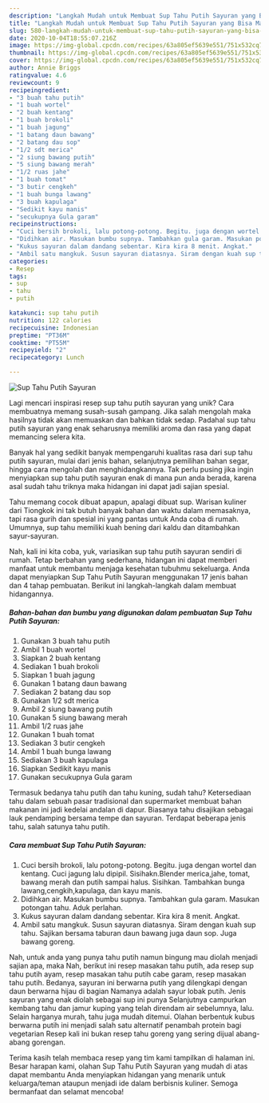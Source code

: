 ```yaml
---
description: "Langkah Mudah untuk Membuat Sup Tahu Putih Sayuran yang Bisa Manjain Lidah"
title: "Langkah Mudah untuk Membuat Sup Tahu Putih Sayuran yang Bisa Manjain Lidah"
slug: 580-langkah-mudah-untuk-membuat-sup-tahu-putih-sayuran-yang-bisa-manjain-lidah
date: 2020-10-04T18:55:07.216Z
image: https://img-global.cpcdn.com/recipes/63a805ef5639e551/751x532cq70/sup-tahu-putih-sayuran-foto-resep-utama.jpg
thumbnail: https://img-global.cpcdn.com/recipes/63a805ef5639e551/751x532cq70/sup-tahu-putih-sayuran-foto-resep-utama.jpg
cover: https://img-global.cpcdn.com/recipes/63a805ef5639e551/751x532cq70/sup-tahu-putih-sayuran-foto-resep-utama.jpg
author: Annie Briggs
ratingvalue: 4.6
reviewcount: 9
recipeingredient:
- "3 buah tahu putih"
- "1 buah wortel"
- "2 buah kentang"
- "1 buah brokoli"
- "1 buah jagung"
- "1 batang daun bawang"
- "2 batang dau sop"
- "1/2 sdt merica"
- "2 siung bawang putih"
- "5 siung bawang merah"
- "1/2 ruas jahe"
- "1 buah tomat"
- "3 butir cengkeh"
- "1 buah bunga lawang"
- "3 buah kapulaga"
- "Sedikit kayu manis"
- "secukupnya Gula garam"
recipeinstructions:
- "Cuci bersih brokoli, lalu potong-potong. Begitu. juga dengan wortel dan kentang. Cuci jagung lalu dipipil. Sisihakn.Blender merica,jahe, tomat, bawang merah dan putih sampai halus. Sisihkan. Tambahkan bunga lawang,cengkih,kapulaga, dan kayu manis."
- "Didihkan air. Masukan bumbu supnya. Tambahkan gula garam. Masukan potongan tahu. Aduk perlahan."
- "Kukus sayuran dalam dandang sebentar. Kira kira 8 menit. Angkat."
- "Ambil satu mangkuk. Susun sayuran diatasnya. Siram dengan kuah sup tahu. Sajikan bersama taburan daun bawang juga daun sop. Juga bawang goreng."
categories:
- Resep
tags:
- sup
- tahu
- putih

katakunci: sup tahu putih 
nutrition: 122 calories
recipecuisine: Indonesian
preptime: "PT36M"
cooktime: "PT55M"
recipeyield: "2"
recipecategory: Lunch

---
```



![Sup Tahu Putih Sayuran](https://img-global.cpcdn.com/recipes/63a805ef5639e551/751x532cq70/sup-tahu-putih-sayuran-foto-resep-utama.jpg)

Lagi mencari inspirasi resep sup tahu putih sayuran yang unik? Cara membuatnya memang susah-susah gampang. Jika salah mengolah maka hasilnya tidak akan memuaskan dan bahkan tidak sedap. Padahal sup tahu putih sayuran yang enak seharusnya memiliki aroma dan rasa yang dapat memancing selera kita.

Banyak hal yang sedikit banyak mempengaruhi kualitas rasa dari sup tahu putih sayuran, mulai dari jenis bahan, selanjutnya pemilihan bahan segar, hingga cara mengolah dan menghidangkannya. Tak perlu pusing jika ingin menyiapkan sup tahu putih sayuran enak di mana pun anda berada, karena asal sudah tahu triknya maka hidangan ini dapat jadi sajian spesial.

Tahu memang cocok dibuat apapun, apalagi dibuat sup. Warisan kuliner dari Tiongkok ini tak butuh banyak bahan dan waktu dalam memasaknya, tapi rasa gurih dan spesial ini yang pantas untuk Anda coba di rumah. Umumnya, sup tahu memiliki kuah bening dari kaldu dan ditambahkan sayur-sayuran.


Nah, kali ini kita coba, yuk, variasikan sup tahu putih sayuran sendiri di rumah. Tetap berbahan yang sederhana, hidangan ini dapat memberi manfaat untuk membantu menjaga kesehatan tubuhmu sekeluarga. Anda dapat menyiapkan Sup Tahu Putih Sayuran menggunakan 17 jenis bahan dan 4 tahap pembuatan. Berikut ini langkah-langkah dalam membuat hidangannya.

<!--inarticleads1-->

##### Bahan-bahan dan bumbu yang digunakan dalam pembuatan Sup Tahu Putih Sayuran:

1. Gunakan 3 buah tahu putih
1. Ambil 1 buah wortel
1. Siapkan 2 buah kentang
1. Sediakan 1 buah brokoli
1. Siapkan 1 buah jagung
1. Gunakan 1 batang daun bawang
1. Sediakan 2 batang dau sop
1. Gunakan 1/2 sdt merica
1. Ambil 2 siung bawang putih
1. Gunakan 5 siung bawang merah
1. Ambil 1/2 ruas jahe
1. Gunakan 1 buah tomat
1. Sediakan 3 butir cengkeh
1. Ambil 1 buah bunga lawang
1. Sediakan 3 buah kapulaga
1. Siapkan Sedikit kayu manis
1. Gunakan secukupnya Gula garam


Termasuk bedanya tahu putih dan tahu kuning, sudah tahu? Ketersediaan tahu dalam sebuah pasar tradisional dan supermarket membuat bahan makanan ini jadi kedelai andalan di dapur. Biasanya tahu disajikan sebagai lauk pendamping bersama tempe dan sayuran. Terdapat beberapa jenis tahu, salah satunya tahu putih. 

<!--inarticleads2-->

##### Cara membuat Sup Tahu Putih Sayuran:

1. Cuci bersih brokoli, lalu potong-potong. Begitu. juga dengan wortel dan kentang. Cuci jagung lalu dipipil. Sisihakn.Blender merica,jahe, tomat, bawang merah dan putih sampai halus. Sisihkan. Tambahkan bunga lawang,cengkih,kapulaga, dan kayu manis.
1. Didihkan air. Masukan bumbu supnya. Tambahkan gula garam. Masukan potongan tahu. Aduk perlahan.
1. Kukus sayuran dalam dandang sebentar. Kira kira 8 menit. Angkat.
1. Ambil satu mangkuk. Susun sayuran diatasnya. Siram dengan kuah sup tahu. Sajikan bersama taburan daun bawang juga daun sop. Juga bawang goreng.


Nah, untuk anda yang punya tahu putih namun bingung mau diolah menjadi sajian apa, maka Nah, berikut ini resep masakan tahu putih, ada resep sup tahu putih ayam, resep masakan tahu putih cabe garam, resep masakan tahu putih. Bedanya, sayuran ini berwarna putih yang dilengkapi dengan daun berwarna hijau di bagian Namanya adalah sayur lobak putih. Jenis sayuran yang enak diolah sebagai sup ini punya Selanjutnya campurkan kembang tahu dan jamur kuping yang telah direndam air sebelumnya, lalu. Selain harganya murah, tahu juga mudah ditemui. Olahan berbentuk kubus berwarna putih ini menjadi salah satu alternatif penambah protein bagi vegetarian Resep kali ini bukan resep tahu goreng yang sering dijual abang-abang gorengan. 

Terima kasih telah membaca resep yang tim kami tampilkan di halaman ini. Besar harapan kami, olahan Sup Tahu Putih Sayuran yang mudah di atas dapat membantu Anda menyiapkan hidangan yang menarik untuk keluarga/teman ataupun menjadi ide dalam berbisnis kuliner. Semoga bermanfaat dan selamat mencoba!
